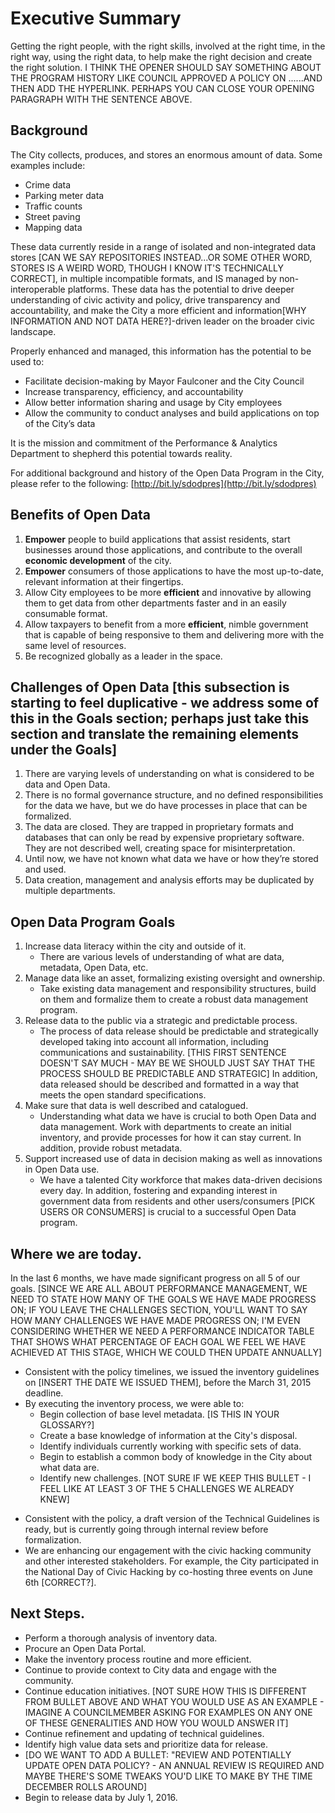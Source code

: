 # Executive Summary

Getting the right people, with the right skills, involved at the right time, in the right way, using the right data, to help make the right decision and create the right solution. I THINK THE OPENER SHOULD SAY SOMETHING ABOUT THE PROGRAM HISTORY LIKE COUNCIL APPROVED A POLICY ON ......AND THEN ADD THE HYPERLINK. PERHAPS YOU CAN CLOSE YOUR OPENING PARAGRAPH WITH THE SENTENCE ABOVE.

## Background
The City collects, produces, and stores an enormous amount of data.  Some examples include:

* Crime data
* Parking meter data
* Traffic counts
* Street paving
* Mapping data

These data currently reside in a range of isolated and non-integrated data stores [CAN WE SAY REPOSITORIES INSTEAD...OR SOME OTHER WORD, STORES IS A WEIRD WORD, THOUGH I KNOW IT'S TECHNICALLY CORRECT], in multiple incompatible formats, and IS managed by non-interoperable platforms.  These data has the potential to drive deeper understanding of civic activity and policy, drive transparency and accountability, and make the City a more efficient and information[WHY INFORMATION AND NOT DATA HERE?]-driven leader on the broader civic landscape.

Properly enhanced and managed, this information has the potential to be used to:

* Facilitate decision-making by Mayor Faulconer and the City Council
* Increase transparency, efficiency, and accountability
* Allow better information sharing and usage by City employees
* Allow the community to conduct analyses and build applications on top of the City’s data

It is the mission and commitment of the Performance & Analytics Department to shepherd this potential towards reality. 

For additional background and history of the Open Data Program in the City, please refer to the following: [http://bit.ly/sdodpres](http://bit.ly/sdodpres)


## Benefits of Open Data
1. **Empower** people to build applications that assist residents, start businesses around those applications, and contribute to the overall **economic development** of the city.
2. **Empower** consumers of those applications to have the most up-to-date, relevant information at their fingertips.
3. Allow City employees to be more **efficient** and innovative by allowing them to get data from other departments faster and in an easily consumable format.
4. Allow taxpayers to benefit from a more **efficient**, nimble government that is capable of being responsive to them and delivering more with the same level of resources.
5. Be recognized globally as a leader in the space.


## Challenges of Open Data [this subsection is starting to feel duplicative - we address some of this in the Goals section; perhaps just take this section and translate  the remaining elements under the Goals]
1. There are varying levels of understanding on what is considered to be data and Open Data.  
2. There is no formal governance structure, and no defined responsibilities for the data we have, but we do have processes in place that can be formalized.
3. The data are closed.  They are trapped in proprietary formats and databases that can only be read by expensive proprietary software.  They are not described well, creating space for misinterpretation.
4. Until now, we have not known what data we have or how they’re stored and used.
5. Data creation, management and analysis efforts may be duplicated by multiple departments.


## Open Data Program Goals
1. Increase data literacy within the city and outside of it.
    * There are various levels of understanding of what are data, metadata, Open Data, etc.
2. Manage data like an asset, formalizing existing oversight and ownership.
    * Take existing data management and responsibility structures, build on them and formalize them to create a robust data management program.
3. Release data to the public via a strategic and predictable process.
    * The process of data release should be predictable and strategically developed taking into account all information, including communications and sustainability. [THIS FIRST SENTENCE DOESN'T SAY MUCH - MAY BE WE SHOULD JUST SAY THAT THE PROCESS SHOULD BE PREDICTABLE AND STRATEGIC]  In addition, data released should be described and formatted in a way that meets the open standard specifications.
4. Make sure that data is well described and catalogued.
    * Understanding what data we have is crucial to both Open Data and data management.  Work with departments to create an initial inventory, and provide processes for how it can stay current.  In addition, provide robust metadata.
5. Support increased use of data in decision making as well as innovations in Open Data use.
    * We have a talented City workforce that makes data-driven decisions every day.  In addition, fostering and expanding interest in government data from residents and other users/consumers [PICK USERS OR CONSUMERS] is crucial to a successful Open Data program.

## Where we are today.
In the last 6 months, we have made significant progress on all 5 of our goals.  [SINCE WE ARE ALL ABOUT PERFORMANCE MANAGEMENT, WE NEED TO STATE HOW MANY OF THE GOALS WE HAVE MADE PROGRESS ON; IF YOU LEAVE THE CHALLENGES SECTION, YOU'LL WANT TO SAY HOW MANY CHALLENGES WE HAVE MADE PROGRESS ON; I'M EVEN CONSIDERING WHETHER WE NEED A PERFORMANCE INDICATOR TABLE THAT SHOWS WHAT PERCENTAGE OF EACH GOAL WE FEEL WE HAVE ACHIEVED AT THIS STAGE, WHICH WE COULD THEN UPDATE ANNUALLY]

* Consistent with the policy timelines, we issued the inventory guidelines on [INSERT THE DATE WE ISSUED THEM], before the March 31, 2015 deadline.
* By executing the inventory process, we were able to:
    * Begin collection of base level metadata. [IS THIS IN YOUR GLOSSARY?]
    * Create a base knowledge of information at the City's disposal.
    * Identify individuals currently working with specific sets of data. 
    * Begin to establish a common body of knowledge in the City about what data are.
    * Identify new challenges. [NOT SURE IF WE KEEP THIS BULLET - I FEEL LIKE AT LEAST 3 OF THE 5 CHALLENGES WE ALREADY KNEW]
+ Consistent with the policy, a draft version of the Technical Guidelines is ready, but is currently going through internal review before formalization.
+ We are enhancing our engagement with the civic hacking community and other interested stakeholders. For example, the City participated in the National Day of Civic Hacking by co-hosting three events on June 6th [CORRECT?].  

## Next Steps.
* Perform a thorough analysis of inventory data.
* Procure an Open Data Portal.
* Make the inventory process routine and more efficient.
* Continue to provide context to City data and engage with the community.
* Continue education initiatives. [NOT SURE HOW THIS IS DIFFERENT FROM BULLET ABOVE AND WHAT YOU WOULD USE AS AN EXAMPLE - IMAGINE A COUNCILMEMBER ASKING FOR EXAMPLES ON ANY ONE OF THESE GENERALITIES AND HOW YOU WOULD ANSWER IT]
* Continue refinement and updating of technical guidelines.
* Identify high value data sets and prioritize data for release.
* [DO WE WANT TO ADD A BULLET:  "REVIEW AND POTENTIALLY UPDATE OPEN DATA POLICY? - AN ANNUAL REVIEW IS REQUIRED AND MAYBE THERE'S SOME TWEAKS YOU'D LIKE TO MAKE BY THE TIME DECEMBER ROLLS AROUND]
* Begin to release data by July 1, 2016.



